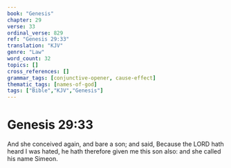 ```yaml
---
book: "Genesis"
chapter: 29
verse: 33
ordinal_verse: 829
ref: "Genesis 29:33"
translation: "KJV"
genre: "Law"
word_count: 32
topics: []
cross_references: []
grammar_tags: [conjunctive-opener, cause-effect]
thematic_tags: [names-of-god]
tags: ["Bible","KJV","Genesis"]
---
```


# Genesis 29:33

And she conceived again, and bare a son; and said, Because the LORD hath heard I was hated, he hath therefore given me this son also: and she called his name Simeon.
